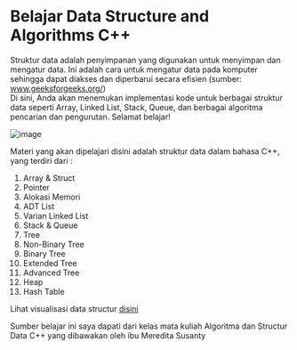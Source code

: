 ﻿# Belajar Data Structure and Algorithms C++

Struktur data adalah penyimpanan yang digunakan untuk menyimpan dan mengatur data. Ini adalah cara untuk mengatur data pada komputer sehingga dapat diakses dan diperbarui secara efisien (sumber: <a href="https://www.geeksforgeeks.org/data-structures/?ref=shm">www.geeksforgeeks.org/</a>) <br>
Di sini, Anda akan menemukan implementasi kode untuk berbagai struktur data seperti Array, Linked List, Stack, Queue, dan berbagai algoritma pencarian dan pengurutan. Selamat belajar!

![image](https://github.com/iambeno/Belajar-DSA-Cpp/assets/132084722/6ff7d67a-760f-44ad-8a96-7be318711440)

 Materi yang akan dipelajari disini adalah struktur data dalam bahasa C++, yang terdiri dari :
 1. Array & Struct
 2. Pointer
 3. Alokasi Memori
 4. ADT List
 5. Varian Linked List
 6. Stack & Queue
 7. Tree
 8. Non-Binary Tree
 9. Binary Tree
 10. Extended Tree
 11. Advanced Tree
 12. Heap
 13. Hash Table

Lihat visualisasi data structur <a href="https://cmps-people.ok.ubc.ca/ylucet/DS/Algorithms.html">disini</a>

Sumber belajar ini saya dapati dari kelas mata kuliah Algoritma dan Structur Data C++ yang dibawakan oleh ibu Meredita Susanty

